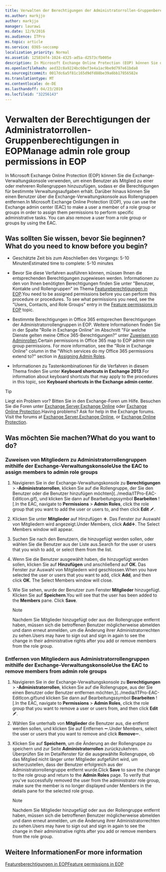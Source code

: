 ```yaml
---
title: Verwalten der Berechtigungen der Administratorrollen-Gruppenberechtigungen in EOP
ms.author: markjjo
author: markjjo
manager: laurawi
ms.date: 12/9/2016
ms.audience: ITPro
ms.topic: article
ms.service: O365-seccomp
localization_priority: Normal
ms.assetid: 125834f4-1024-4325-ad5a-d2573cfb005e
description: In Microsoft Exchange Online Protection (EOP) können Sie die Exchange-Verwaltungskonsole verwenden, um einen Benutzer als Mitglied zu einer oder mehreren Rollengruppen hinzuzufügen, sodass er die Berechtigungen für bestimmte Verwaltungsaufgaben erhält. Darüber hinaus können Sie einen Benutzer über die Exchange-Verwaltungskonsole aus Rollengruppen entfernen.
ms.openlocfilehash: aed32c8a9224bc60ef3e4a1ac9be9d797e61bda8
ms.sourcegitcommit: 0017dc6a5f81c165d9dfd88be39a6bb17856582e
ms.translationtype: MT
ms.contentlocale: de-DE
ms.lasthandoff: 04/23/2019
ms.locfileid: "32256143"
---
```

# <a name="manage-admin-role-group-permissions-in-eop"></a><span data-ttu-id="865c1-104">Verwalten der Berechtigungen der Administratorrollen-Gruppenberechtigungen in EOP</span><span class="sxs-lookup"><span data-stu-id="865c1-104">Manage admin role group permissions in EOP</span></span>
  
<span data-ttu-id="865c1-p102">In Microsoft Exchange Online Protection (EOP) können Sie die Exchange-Verwaltungskonsole verwenden, um einen Benutzer als Mitglied zu einer oder mehreren Rollengruppen hinzuzufügen, sodass er die Berechtigungen für bestimmte Verwaltungsaufgaben erhält. Darüber hinaus können Sie einen Benutzer über die Exchange-Verwaltungskonsole aus Rollengruppen entfernen.</span><span class="sxs-lookup"><span data-stu-id="865c1-p102">In Microsoft Exchange Online Protection (EOP), you can use the Exchange admin center (EAC) to make a user a member of a role group or groups in order to assign them permissions to perform specific administrative tasks. You can also remove a user from a role group or groups by using the EAC.</span></span>
  
## <a name="what-do-you-need-to-know-before-you-begin"></a><span data-ttu-id="865c1-107">Was sollten Sie wissen, bevor Sie beginnen?</span><span class="sxs-lookup"><span data-stu-id="865c1-107">What do you need to know before you begin?</span></span>

- <span data-ttu-id="865c1-108">Geschätzte Zeit bis zum Abschließen des Vorgangs: 5-10 Minuten</span><span class="sxs-lookup"><span data-stu-id="865c1-108">Estimated time to complete: 5-10 minutes</span></span>
    
- <span data-ttu-id="865c1-p103">Bevor Sie diese Verfahren ausführen können, müssen Ihnen die entsprechenden Berechtigungen zugewiesen werden. Informationen zu den von Ihnen benötigten Berechtigungen finden Sie unter "Benutzer, Kontakte und Rollengruppen" im Thema [Featureberechtigungen in EOP](feature-permissions-in-eop.md).</span><span class="sxs-lookup"><span data-stu-id="865c1-p103">You need to be assigned permissions before you can perform this procedure or procedures. To see what permissions you need, see the "Users, Contacts, and Role Groups" entry in the [Feature permissions in EOP](feature-permissions-in-eop.md) topic.</span></span> 
    
- <span data-ttu-id="865c1-p104">Bestimmte Berechtigungen in Office 365 entsprechen Berechtigungen der Administratorrollengruppen in EOP. Weitere Informationen finden Sie in der Spalte "Rolle in Exchange Online" im Abschnitt "Für welche Dienste gelten meine Office 365-Berechtigungen?" unter [Zuweisen von Adminrollen](https://go.microsoft.com/fwlink/p/?LinkId=286708).</span><span class="sxs-lookup"><span data-stu-id="865c1-p104">Certain permissions in Office 365 map to EOP admin role group permissions. For more information, see the "Role in Exchange Online" column in the "Which services do my Office 365 permissions extend to?" section in [Assigning Admin Roles](https://go.microsoft.com/fwlink/p/?LinkId=286708).</span></span>
    
- <span data-ttu-id="865c1-114">Informationen zu Tastenkombinationen für die Verfahren in diesem Thema finden Sie unter **Keyboard shortcuts in Exchange 2013**.</span><span class="sxs-lookup"><span data-stu-id="865c1-114">For information about keyboard shortcuts that may apply to the procedures in this topic, see **Keyboard shortcuts in the Exchange admin center**.</span></span>
    
> [!TIP]
> <span data-ttu-id="865c1-p105">Liegt ein Problem vor? Bitten Sie in den Exchange-Foren um Hilfe. Besuchen Sie die Foren unter [Exchange Server](https://go.microsoft.com/fwlink/p/?linkId=60612),[Exchange Online](https://go.microsoft.com/fwlink/p/?linkId=267542) oder [Exchange Online Protection](https://go.microsoft.com/fwlink/p/?linkId=285351).</span><span class="sxs-lookup"><span data-stu-id="865c1-p105">Having problems? Ask for help in the Exchange forums. Visit the forums at [Exchange Server](https://go.microsoft.com/fwlink/p/?linkId=60612),[Exchange Online](https://go.microsoft.com/fwlink/p/?linkId=267542), or [Exchange Online Protection](https://go.microsoft.com/fwlink/p/?linkId=285351).</span></span> 
  
## <a name="what-do-you-want-to-do"></a><span data-ttu-id="865c1-118">Was möchten Sie machen?</span><span class="sxs-lookup"><span data-stu-id="865c1-118">What do you want to do?</span></span>

### <a name="use-the-eac-to-assign-members-to-admin-role-groups"></a><span data-ttu-id="865c1-119">Zuweisen von Mitgliedern zu Administratorrollengruppen mithilfe der Exchange-Verwaltungskonsole</span><span class="sxs-lookup"><span data-stu-id="865c1-119">Use the EAC to assign members to admin role groups</span></span>

1. <span data-ttu-id="865c1-120">Navigieren Sie in der Exchange-Verwaltungskonsole zu **Berechtigungen** \> **-Administratorrollen**, klicken Sie auf die Rollengruppe, der Sie den Benutzer oder die Benutzer hinzufügen möchten](../media/ITPro-EAC-EditIcon.gif), und klicken Sie dann auf Bearbeitungssymbol **Bearbeiten** ![.</span><span class="sxs-lookup"><span data-stu-id="865c1-120">In the EAC, navigate to **Permissions** \> **Admin Roles**, click the role group that you want to add the user or users to, and then click **Edit** ![Edit icon](../media/ITPro-EAC-EditIcon.gif).</span></span>
    
2. <span data-ttu-id="865c1-p106">Klicken Sie unter **Mitglieder** auf Hinzufügen ![Hinzufügen (Symbol)](../media/ITPro-EAC-AddIcon.gif). Das Fenster zur Auswahl von Mitgliedern wird angezeigt.</span><span class="sxs-lookup"><span data-stu-id="865c1-p106">Under Members, click **Add**![Add Icon](../media/ITPro-EAC-AddIcon.gif). The Select Members window will appear.</span></span>
    
3. <span data-ttu-id="865c1-123">Suchen Sie nach den Benutzern, die hinzugefügt werden sollen, oder wählen Sie die Benutzer aus der Liste aus.</span><span class="sxs-lookup"><span data-stu-id="865c1-123">Search for the user or users that you wish to add, or select them from the list.</span></span>
    
4. <span data-ttu-id="865c1-p107">Wenn Sie die Benutzer ausgewählt haben, die hinzugefügt werden sollen, klicken Sie auf **Hinzufügen** und anschließend auf **OK**. Das Fenster zur Auswahl von Mitgliedern wird geschlossen.</span><span class="sxs-lookup"><span data-stu-id="865c1-p107">When you have selected the user or users that you want to add, click **Add**, and then click **OK**. The Select Members window will close.</span></span>
    
5. <span data-ttu-id="865c1-p108">Wie Sie sehen, wurde der Benutzer zum Fenster **Mitglieder** hinzugefügt. Klicken Sie auf **Speichern**.</span><span class="sxs-lookup"><span data-stu-id="865c1-p108">You will see that the user has been added to the **Members** pane. Click **Save**.</span></span>
    
    > [!NOTE]
    > <span data-ttu-id="865c1-128">Nachdem Sie Mitglieder hinzugefügt oder aus der Rollengruppe entfernt haben, müssen sich die betroffenen Benutzer möglicherweise abmelden und dann erneut anmelden, um die Änderung ihrer Administratorrechten zu sehen.</span><span class="sxs-lookup"><span data-stu-id="865c1-128">Users may have to sign out and sign in again to see the change in their administrative rights after you add or remove members from the role group.</span></span> 
  
### <a name="use-the-eac-to-remove-members-from-admin-role-groups"></a><span data-ttu-id="865c1-129">Entfernen von Mitgliedern aus Administratorrollengruppen mithilfe der Exchange-Verwaltungskonsole</span><span class="sxs-lookup"><span data-stu-id="865c1-129">Use the EAC to remove members from admin role groups</span></span>

1. <span data-ttu-id="865c1-130">Navigieren Sie in der Exchange-Verwaltungskonsole zu **Berechtigungen** \> **-Administratorrollen**, klicken Sie auf die Rollengruppe, aus der Sie einen Benutzer oder Benutzer entfernen möchten,](../media/ITPro-EAC-EditIcon.gif)und klicken Sie dann auf Bearbeitungssymbol **Bearbeiten** ![.</span><span class="sxs-lookup"><span data-stu-id="865c1-130">In the EAC, navigate to **Permissions** \> **Admin Roles**, click the role group that you want to remove a user or users from, and then click **Edit** ![Edit icon](../media/ITPro-EAC-EditIcon.gif).</span></span>
    
2. <span data-ttu-id="865c1-131">Wählen Sie unterhalb von **Mitglieder** die Benutzer aus, die entfernt werden sollen, und klicken Sie auf Entfernen ![Entfernen (Symbol)](../media/ITPro-EAC-RemoveIcon.gif).</span><span class="sxs-lookup"><span data-stu-id="865c1-131">Under Members, select the user or users that you want to remove and click **Remove**![Remove icon](../media/ITPro-EAC-RemoveIcon.gif).</span></span>
    
3. <span data-ttu-id="865c1-p109">Klicken Sie auf **Speichern**, um die Änderung an der Rollengruppe zu speichern und zur Seite **Administratorrollen** zurückzukehren. Überprüfen Sie im Detailfenster für die ausgewählte Rollengruppe, ob das Mitglied nicht länger unter Mitglieder aufgeführt wird, um sicherzustellen, dass der Benutzer erfolgreich aus der Administratorrollengruppe entfernt wurde.</span><span class="sxs-lookup"><span data-stu-id="865c1-p109">Click **Save** to save the change to the role group and return to the **Admin Roles** page. To verify that you've successfully removed the user from the administrator role group, make sure the member is no longer displayed under Members in the details pane for the selected role group.</span></span> 
    
    > [!NOTE]
    > <span data-ttu-id="865c1-134">Nachdem Sie Mitglieder hinzugefügt oder aus der Rollengruppe entfernt haben, müssen sich die betroffenen Benutzer möglicherweise abmelden und dann erneut anmelden, um die Änderung ihrer Administratorrechten zu sehen.</span><span class="sxs-lookup"><span data-stu-id="865c1-134">Users may have to sign out and sign in again to see the change in their administrative rights after you add or remove members from the role group.</span></span> 
  
## <a name="for-more-information"></a><span data-ttu-id="865c1-135">Weitere Informationen</span><span class="sxs-lookup"><span data-stu-id="865c1-135">For more information</span></span>

[<span data-ttu-id="865c1-136">Featureberechtigungen in EOP</span><span class="sxs-lookup"><span data-stu-id="865c1-136">Feature permissions in EOP</span></span>](feature-permissions-in-eop.md)
  

